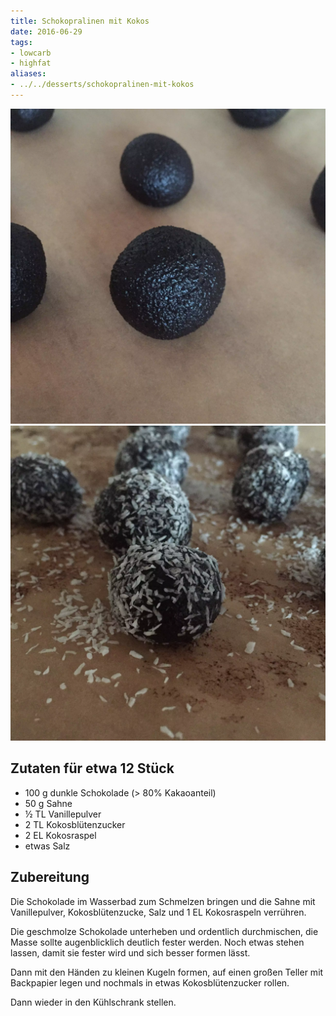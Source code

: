 ```yaml
---
title: Schokopralinen mit Kokos
date: 2016-06-29
tags:
- lowcarb
- highfat
aliases:
- ../../desserts/schokopralinen-mit-kokos
---
```


![](/img/schokopralinen-mit-kokos-1.webp)
![](/img/schokopralinen-mit-kokos-2.webp)

## Zutaten für etwa 12 Stück
- 100 g     dunkle Schokolade (> 80% Kakaoanteil)
- 50 g     Sahne
- ½ TL      Vanillepulver
- 2 TL      Kokosblütenzucker
- 2 EL      Kokosraspel
- etwas Salz

## Zubereitung
Die Schokolade im Wasserbad zum Schmelzen bringen und die Sahne mit Vanillepulver, Kokosblütenzucke, Salz und 1 EL Kokosraspeln verrühren.

Die geschmolze Schokolade unterheben und ordentlich durchmischen, die Masse sollte augenblicklich deutlich fester werden.
Noch etwas stehen lassen, damit sie fester wird und sich besser formen lässt.

Dann mit den Händen zu kleinen Kugeln formen, auf einen großen Teller mit Backpapier legen und nochmals in etwas Kokosblütenzucker rollen.

Dann wieder in den Kühlschrank stellen.
